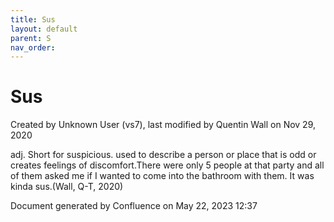 ```yaml
---
title: Sus
layout: default
parent: S
nav_order:
---
```


# Sus

Created by  Unknown User (vs7), last modified by  Quentin Wall on Nov 29, 2020

adj. Short for suspicious. used to describe a person or place that is odd or creates feelings of discomfort.There were only 5 people at that party and all of them asked me if I wanted to come into the bathroom with them. It was kinda sus.(Wall, Q-T, 2020)

Document generated by Confluence on May 22, 2023 12:37


